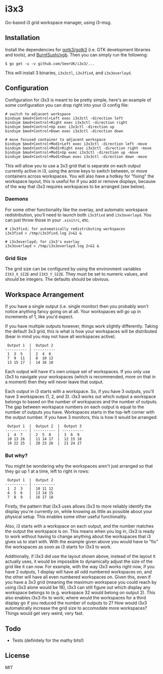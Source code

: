 # i3x3

Go-based i3 grid workspace manager, using i3-msg.

## Installation

Install the dependencies for [gotk3/gotk3][1] (i.e. GTK development libraries and tools), and 
[BurntSushi/xgb][2]. Then you can simply run the following:

```
$ go get -u -v github.com/SeerUK/i3x3/...
```

This will install 3 binaries, `i3x3ctl`, `i3x3fixd`, and `i3x3overlayd`.

## Configuration

Configuration for i3x3 is meant to be pretty simple, here's an example of some configuration you can
drop right into your i3 config file:

```
# switch to adjacent workspace
bindsym $mod+Control+Left exec i3x3ctl -direction left
bindsym $mod+Control+Right exec i3x3ctl -direction right
bindsym $mod+Control+Up exec i3x3ctl -direction up
bindsym $mod+Control+Down exec i3x3ctl -direction down

# move focused container to adjacent workspace
bindsym $mod+Control+Mod1+Left exec i3x3ctl -direction left -move
bindsym $mod+Control+Mod1+Right exec i3x3ctl -direction right -move
bindsym $mod+Control+Mod1+Up exec i3x3ctl -direction up -move
bindsym $mod+Control+Mod1+Down exec i3x3ctl -direction down -move
```

This will allow you to use a 3x3 grid that is separate on each output currently active in i3, using 
the arrow keys to switch between, or move containers across workspaces. You will also have a hotkey
for "fixing" the workspace layout, this is useful for if you add or remove displays, because of the
way that i3x3 requires workspaces to be arranged (see below).

### Daemons

For some other functionality like the overlay, and automatic workspace redistribution, you'll need 
to launch both `i3x3fixd` and `i3x3overlayd`. You can just throw those in your `.xinitrc`, etc.

```
# i3x3fixd; for automatically redistributing workspaces
i3x3fixd > /tmp/i3x3fixd.log 2>&1 &

# i3x3overlayd; for i3x3's overlay
i3x3overlayd > /tmp/i3x3overlayd.log 2>&1 &
```  

### Grid Size

The grid size can be configured by using the environment variables `I3X3_X_SIZE` and `I3X3_Y_SIZE`.
They must be set to numeric values, and should be integers. The defaults should be obvious.

## Workspace Arrangement

If you have a single output (i.e. single monitor) then you probably won't notice anything fancy 
going on at all. Your workspaces will go up in increments of 1, like you'd expect.

If you have multiple outputs however, things work slightly differently. Taking the default 3x3 grid,
this is what is how your workspaces will be distributed (bear in mind you may not have all 
workspaces active).

```
 Output 1  |  Output 2
---------- | ----------
 1  3  5   |  2  4  6
 7  9  11  |  8  10 12
 13 15 17  |  14 16 18
```

Each output will have it's own unique set of workspaces. If you only use i3x3 to navigate your 
workspaces (which is recommended, more on that in a moment) then they will never leave that output.

Each output in i3 starts with a workspace. So, if you have 3 outputs, you'll have 3 workspaces (1, 
2, and 3). i3x3 works out which output a workspace belongs to based on the number of workspaces 
and the number of outputs. The gap between workspace numbers on each output is equal to the number 
of outputs you have. Workspaces starts in the top-left corner with the output number. If you have 3
monitors, this is how it would be arranged:


```
 Output 1  |  Output 2  |  Output 3
---------- | ---------- | ----------
 1  4  7   |  2  5  8   |  3  6  9
 10 13 16  |  11 14 17  |  12 15 18
 19 22 25  |  20 23 26  |  21 24 27
```

### But why?

You might be wondering why the workspaces aren't just arranged so that they go up 1 at a time, left
to right in rows:

```
 Output 1  |  Output 2 
---------- | ----------
 1  2  3   |  10 11 12 
 4  5  6   |  13 14 15
 7  8  9   |  16 17 18
```

Firstly, the pattern that i3x3 uses allows i3x3 to more reliably identify the display you're 
currently on, while knowing as little as possible about your physical setup. This enables some other
useful functionality.

Also, i3 starts with a workspace on each output, and the number matches the output the workspace
is on. This means when you log in, i3x3 is ready to work without having to change anything about the
workspaces that i3 gives us to start with. With the example given above you would have to "fix" the
workspaces as soon as i3 starts for i3x3 to work.

Additionally, if i3x3 did use the layout shown above, instead of the layout it actually uses, it 
would be impossible to dynamically adjust the size of the grid like it can now. For example, with
the way i3x3 works right now, if you have 2 outputs, 1 display will have all odd numbered workspaces
on, and the other will have all even numbered workspaces on. Given this, even if you have a 3x3 
grid (meaning the maximum workspace you could reach by using i3x3 alone would be 18), i3x3 can still
figure out which display any workspace belongs to (e.g. workspace 32 would belong on output 2). This
also enables i3x3-fix to work; where would the workspaces for a third display go if you reduced the 
number of outputs to 2? How would i3x3 automatically increase the grid size to accomodate more 
workspaces? Things would get very weird, very fast.

## Todo

* Tests (definitely for the mathy bits!)

## License

MIT

[1]: https://github.com/gotk3/gotk3
[2]: https://github.com/BurntSushi/xgb
